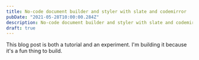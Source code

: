 ```yaml
---
title: No-code document builder and styler with slate and codemirror
pubDate: "2021-05-28T10:00:00.284Z"
description: No-code document builder and styler with slate and codemirror
draft: true
---
```


This blog post is both a tutorial and an experiment. I'm building it because it's a fun thing to build.